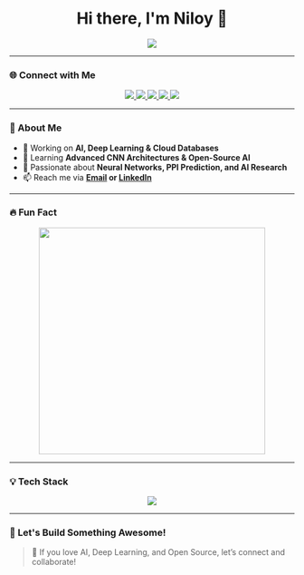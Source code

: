 <h1 align="center">Hi there, I'm Niloy 👋</h1>

<p align="center">
  <img src="https://readme-typing-svg.demolab.com?font=Fira+Code&size=24&pause=1000&color=00FF00&center=true&vCenter=true&width=500&lines=AI+%7C+Deep+Learning+%7C+Cloud+Databases;Passionate+about+Tech+%26+Research;Let's+build+cool+stuff+together!">
</p>

---

### **🌐 Connect with Me**  
<p align="center">
  <a href="https://www.linkedin.com/in/niloy-biswas-620b7b2a7/" target="_blank">
    <img src="https://img.shields.io/badge/LinkedIn-%230077B5.svg?style=for-the-badge&logo=linkedin&logoColor=white" />
  </a>
  <a href="mailto:bniloy960@gmail.com">
    <img src="https://img.shields.io/badge/Email-D14836.svg?style=for-the-badge&logo=gmail&logoColor=white" />
  </a>
  <a href="https://github.com/Niloy077" target="_blank">
    <img src="https://img.shields.io/badge/GitHub-%2312100E.svg?style=for-the-badge&logo=github&logoColor=white" />
  </a>
  <a href="https://www.facebook.com/profile.php?id=61551288405847" target="_blank">
    <img src="https://img.shields.io/badge/Facebook-%231877F2.svg?style=for-the-badge&logo=facebook&logoColor=white" />
  </a>
  <a href="https://discord.gg/YOUR-DISCORD" target="_blank">
    <img src="https://img.shields.io/badge/Discord-%237289DA.svg?style=for-the-badge&logo=discord&logoColor=white" />
  </a>
</p>

---

### **🧠 About Me**  
- 🔭 Working on **AI, Deep Learning & Cloud Databases**  
- 🌱 Learning **Advanced CNN Architectures & Open-Source AI**  
- 🎯 Passionate about **Neural Networks, PPI Prediction, and AI Research**  
- 📫 Reach me via **[Email](mailto:your.email@example.com) or [LinkedIn](https://linkedin.com/in/YOUR-LINKEDIN)**  

---

### **🔥 Fun Fact**  
<p align="center">
  <img src="https://media.giphy.com/media/qgQUggAC3Pfv687qPC/giphy.gif" width="400px">
</p>  

---

### **💡 Tech Stack**  
<p align="center">
  <img src="https://skillicons.dev/icons?i=python,tensorflow,pytorch,docker,linux,java,github,vscode,postgresql,aws" />
</p>

---

### **💬 Let's Build Something Awesome!**  
> 🚀 If you love AI, Deep Learning, and Open Source, let’s connect and collaborate!  

